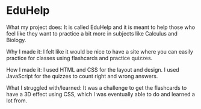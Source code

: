 # EduHelp

What my project does:
It is called EduHelp and it is meant to help those who feel like they want to practice a bit more in subjects like Calculus and Biology.

Why I made it:
I felt like it would be nice to have a site where you can easily practice for classes using flashcards and practice quizzes.

How I made it:
I used HTML and CSS for the layout and design. I used JavaScript for the quizzes to count right and wrong answers.

What I struggled with/learned:
It was a challenge to get the flashcards to have a 3D effect using CSS, which I was eventually able to do and learned a lot from.

